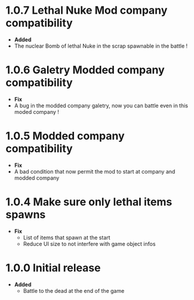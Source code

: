 # 1.0.7 Lethal Nuke Mod company compatibility

-   **Added**
-   The nuclear Bomb of lethal Nuke in the scrap spawnable in the battle !

# 1.0.6 Galetry Modded company compatibility

-   **Fix**
-   A bug in the modded company galetry, now you can battle even in this moded company !

# 1.0.5 Modded company compatibility

-   **Fix**
-   A bad condition that now permit the mod to start at company and modded company

# 1.0.4 Make sure only lethal items spawns

-   **Fix**
    -   List of items that spawn at the start
    -   Reduce UI size to not interfere with game object infos

# 1.0.0 Initial release

-   **Added**
    -   Battle to the dead at the end of the game
